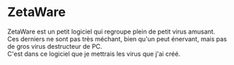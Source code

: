# ZetaWare
ZetaWare est un petit logiciel qui regroupe plein de petit virus amusant. <br>
Ces derniers ne sont pas très méchant, bien qu'un peut énervant, mais pas de gros virus destructeur de PC. <br>
C'est dans ce logiciel que je mettrais les virus que j'ai créé.
